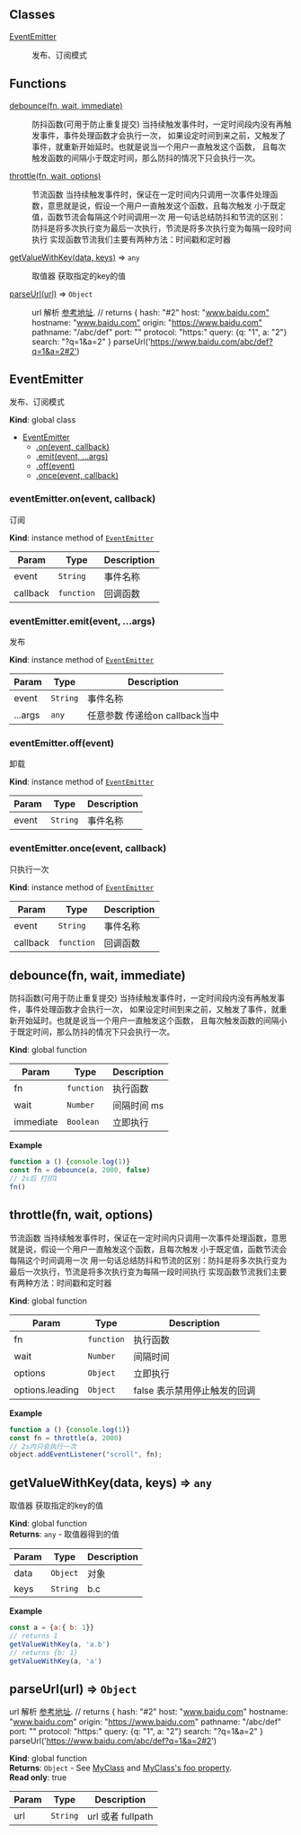 ## Classes

<dl>
<dt><a href="#EventEmitter">EventEmitter</a></dt>
<dd><p>发布、订阅模式</p>
</dd>
</dl>

## Functions

<dl>
<dt><a href="#debounce">debounce(fn, wait, immediate)</a></dt>
<dd><p>防抖函数(可用于防止重复提交)
当持续触发事件时，一定时间段内没有再触发事件，事件处理函数才会执行一次，
如果设定时间到来之前，又触发了事件，就重新开始延时。也就是说当一个用户一直触发这个函数，
且每次触发函数的间隔小于既定时间，那么防抖的情况下只会执行一次。</p>
</dd>
<dt><a href="#throttle">throttle(fn, wait, options)</a></dt>
<dd><p>节流函数
当持续触发事件时，保证在一定时间内只调用一次事件处理函数，意思就是说，假设一个用户一直触发这个函数，且每次触发
小于既定值，函数节流会每隔这个时间调用一次
用一句话总结防抖和节流的区别：防抖是将多次执行变为最后一次执行，节流是将多次执行变为每隔一段时间执行
实现函数节流我们主要有两种方法：时间戳和定时器</p>
</dd>
<dt><a href="#getValueWithKey">getValueWithKey(data, keys)</a> ⇒ <code>any</code></dt>
<dd><p>取值器 获取指定的key的值</p>
</dd>
<dt><a href="#parseUrl">parseUrl(url)</a> ⇒ <code>Object</code></dt>
<dd><p>url 解析
<a href="https://stackoverflow.com/questions/1420881/how-to-extract-base-url-from-a-string-in-javascript">参考地址</a>.
// returns 
{
  hash: &quot;#2&quot;
  host: &quot;<a href="http://www.baidu.com&quot;">www.baidu.com&quot;</a>
  hostname: &quot;<a href="http://www.baidu.com&quot;">www.baidu.com&quot;</a>
  origin: &quot;<a href="https://www.baidu.com&quot;">https://www.baidu.com&quot;</a>
  pathname: &quot;/abc/def&quot;
  port: &quot;&quot;
  protocol: &quot;https:&quot;
  query: {q: &quot;1&quot;, a: &quot;2&quot;}
  search: &quot;?q=1&amp;a=2&quot;
 }
parseUrl(&#39;<a href="https://www.baidu.com/abc/def?q=1&amp;a=2#2&#39;">https://www.baidu.com/abc/def?q=1&amp;a=2#2&#39;</a>)</p>
</dd>
</dl>

<a name="EventEmitter"></a>

## EventEmitter
发布、订阅模式

**Kind**: global class  

* [EventEmitter](#EventEmitter)
    * [.on(event, callback)](#EventEmitter+on)
    * [.emit(event, ...args)](#EventEmitter+emit)
    * [.off(event)](#EventEmitter+off)
    * [.once(event, callback)](#EventEmitter+once)

<a name="EventEmitter+on"></a>

### eventEmitter.on(event, callback)
订阅

**Kind**: instance method of [<code>EventEmitter</code>](#EventEmitter)  

| Param | Type | Description |
| --- | --- | --- |
| event | <code>String</code> | 事件名称 |
| callback | <code>function</code> | 回调函数 |

<a name="EventEmitter+emit"></a>

### eventEmitter.emit(event, ...args)
发布

**Kind**: instance method of [<code>EventEmitter</code>](#EventEmitter)  

| Param | Type | Description |
| --- | --- | --- |
| event | <code>String</code> | 事件名称 |
| ...args | <code>any</code> | 任意参数 传递给on callback当中 |

<a name="EventEmitter+off"></a>

### eventEmitter.off(event)
卸载

**Kind**: instance method of [<code>EventEmitter</code>](#EventEmitter)  

| Param | Type | Description |
| --- | --- | --- |
| event | <code>String</code> | 事件名称 |

<a name="EventEmitter+once"></a>

### eventEmitter.once(event, callback)
只执行一次

**Kind**: instance method of [<code>EventEmitter</code>](#EventEmitter)  

| Param | Type | Description |
| --- | --- | --- |
| event | <code>String</code> | 事件名称 |
| callback | <code>function</code> | 回调函数 |

<a name="debounce"></a>

## debounce(fn, wait, immediate)
防抖函数(可用于防止重复提交)
当持续触发事件时，一定时间段内没有再触发事件，事件处理函数才会执行一次，
如果设定时间到来之前，又触发了事件，就重新开始延时。也就是说当一个用户一直触发这个函数，
且每次触发函数的间隔小于既定时间，那么防抖的情况下只会执行一次。

**Kind**: global function  

| Param | Type | Description |
| --- | --- | --- |
| fn | <code>function</code> | 执行函数 |
| wait | <code>Number</code> | 间隔时间 ms |
| immediate | <code>Boolean</code> | 立即执行 |

**Example**  
```js
function a () {console.log(1)}
const fn = debounce(a, 2000, false)
// 2s后 打印1
fn()
```
<a name="throttle"></a>

## throttle(fn, wait, options)
节流函数
当持续触发事件时，保证在一定时间内只调用一次事件处理函数，意思就是说，假设一个用户一直触发这个函数，且每次触发
小于既定值，函数节流会每隔这个时间调用一次
用一句话总结防抖和节流的区别：防抖是将多次执行变为最后一次执行，节流是将多次执行变为每隔一段时间执行
实现函数节流我们主要有两种方法：时间戳和定时器

**Kind**: global function  

| Param | Type | Description |
| --- | --- | --- |
| fn | <code>function</code> | 执行函数 |
| wait | <code>Number</code> | 间隔时间 |
| options | <code>Object</code> | 立即执行 |
| options.leading | <code>Object</code> | false 表示禁用停止触发的回调 |

**Example**  
```js
function a () {console.log(1)}
const fn = throttle(a, 2000)
// 2s内只会执行一次
object.addEventListener("scroll", fn);
```
<a name="getValueWithKey"></a>

## getValueWithKey(data, keys) ⇒ <code>any</code>
取值器 获取指定的key的值

**Kind**: global function  
**Returns**: <code>any</code> - 取值器得到的值  

| Param | Type | Description |
| --- | --- | --- |
| data | <code>Object</code> | 对象 |
| keys | <code>String</code> | b.c |

**Example**  
```js
const a = {a:{ b: 1}}
// returns 1
getValueWithKey(a, 'a.b')
// returns {b: 1}
getValueWithKey(a, 'a')
```
<a name="parseUrl"></a>

## parseUrl(url) ⇒ <code>Object</code>
url 解析
[参考地址](https://stackoverflow.com/questions/1420881/how-to-extract-base-url-from-a-string-in-javascript).
// returns 
{
  hash: "#2"
  host: "www.baidu.com"
  hostname: "www.baidu.com"
  origin: "https://www.baidu.com"
  pathname: "/abc/def"
  port: ""
  protocol: "https:"
  query: {q: "1", a: "2"}
  search: "?q=1&a=2"
 }
parseUrl('https://www.baidu.com/abc/def?q=1&a=2#2')

**Kind**: global function  
**Returns**: <code>Object</code> - See [MyClass](MyClass) and [MyClass's foo property](MyClass#foo).  
**Read only**: true  

| Param | Type | Description |
| --- | --- | --- |
| url | <code>String</code> | url 或者 fullpath |


